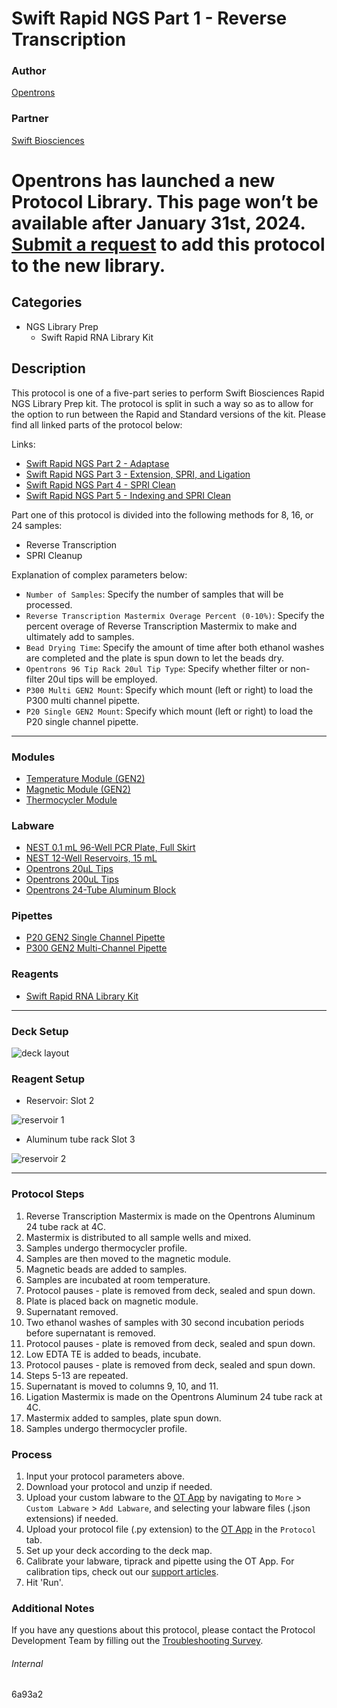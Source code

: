 # Swift Rapid NGS Part 1 - Reverse Transcription

### Author
[Opentrons](https://opentrons.com/)

### Partner
[Swift Biosciences](https://swiftbiosci.com/protocols/)


# Opentrons has launched a new Protocol Library. This page won’t be available after January 31st, 2024. [Submit a request](https://docs.google.com/forms/d/e/1FAIpQLSdYYp9QCKow4nn0KlCVsMS3HX0eJ0N9O7-erajKvcpT0lWbSg/viewform) to add this protocol to the new library.

## Categories
* NGS Library Prep
	* Swift Rapid RNA Library Kit

## Description
This protocol is one of a five-part series to perform Swift Biosciences Rapid NGS Library Prep kit. The protocol is split in such a way so as to allow for the option to run between the Rapid and Standard versions of the kit. Please find all linked parts of the protocol below:

Links:
* [Swift Rapid NGS Part 2 - Adaptase](https://protocols.opentrons.com/protocol/6a93a2-part2)
* [Swift Rapid NGS Part 3 - Extension, SPRI, and Ligation](https://protocols.opentrons.com/protocol/6a93a2-part3)
* [Swift Rapid NGS Part 4 - SPRI Clean](https://protocols.opentrons.com/protocol/6a93a2-part4)
* [Swift Rapid NGS Part 5 - Indexing and SPRI Clean](https://protocols.opentrons.com/protocol/6a93a2-part5)

Part one of this protocol is divided into the following methods for 8, 16, or 24 samples:

* Reverse Transcription
* SPRI Cleanup

Explanation of complex parameters below:
* `Number of Samples`: Specify the number of samples that will be processed.
* `Reverse Transcription Mastermix Overage Percent (0-10%)`: Specify the percent overage of Reverse Transcription Mastermix to make and ultimately add to samples.
* `Bead Drying Time`: Specify the amount of time after both ethanol washes are completed and the plate is spun down to let the beads dry.
* `Opentrons 96 Tip Rack 20ul Tip Type`: Specify whether filter or non-filter 20ul tips will be employed.
* `P300 Multi GEN2 Mount`: Specify which mount (left or right) to load the P300 multi channel pipette.
* `P20 Single GEN2 Mount`: Specify which mount (left or right) to load the P20 single channel pipette.

---

### Modules
* [Temperature Module (GEN2)](https://shop.opentrons.com/collections/hardware-modules/products/tempdeck)
* [Magnetic Module (GEN2)](https://shop.opentrons.com/collections/hardware-modules/products/magdeck)
* [Thermocycler Module](https://shop.opentrons.com/collections/hardware-modules/products/thermocycler-module)

### Labware
* [NEST 0.1 mL 96-Well PCR Plate, Full Skirt](https://shop.opentrons.com/collections/lab-plates/products/nest-0-1-ml-96-well-pcr-plate-full-skirt)
* [NEST 12-Well Reservoirs, 15 mL](https://shop.opentrons.com/collections/reservoirs/products/nest-12-well-reservoir-15-ml)
* [Opentrons 20µL Tips](https://shop.opentrons.com/collections/opentrons-tips/products/opentrons-10ul-tips)
* [Opentrons 200uL Tips](https://shop.opentrons.com/collections/opentrons-tips/products/opentrons-200ul-filter-tips)
* [Opentrons 24-Tube Aluminum Block](https://shop.opentrons.com/collections/racks-and-adapters/products/aluminum-block-set)

### Pipettes
* [P20 GEN2 Single Channel Pipette](https://shop.opentrons.com/collections/ot-2-robot/products/single-channel-electronic-pipette)
* [P300 GEN2 Multi-Channel Pipette](https://shop.opentrons.com/collections/ot-2-robot/products/8-channel-electronic-pipette)

### Reagents
* [Swift Rapid RNA Library Kit](https://swiftbiosci.com/wp-content/uploads/2020/04/PRT-024-Swift-Rapid-RNA-Library-Kit-Protocol-v3.0.pdf)

---

### Deck Setup
![deck layout](https://opentrons-protocol-library-website.s3.amazonaws.com/custom-README-images/6a93a2/pt1/Screen+Shot+2021-05-05+at+12.03.31+PM.png)

### Reagent Setup
* Reservoir: Slot 2

![reservoir 1](https://opentrons-protocol-library-website.s3.amazonaws.com/custom-README-images/6a93a2/pt1/Screen+Shot+2021-05-05+at+12.04.25+PM.png)


* Aluminum tube rack Slot 3

![reservoir 2](https://opentrons-protocol-library-website.s3.amazonaws.com/custom-README-images/6a93a2/pt1/Screen+Shot+2021-05-05+at+12.04.45+PM.png)

---

### Protocol Steps
1. Reverse Transcription Mastermix is made on the Opentrons Aluminum 24 tube rack at 4C.
2. Mastermix is distributed to all sample wells and mixed.
3. Samples undergo thermocycler profile.
4. Samples are then moved to the magnetic module.
5. Magnetic beads are added to samples.
6. Samples are incubated at room temperature.
7. Protocol pauses - plate is removed from deck, sealed and spun down.
8. Plate is placed back on magnetic module.
9. Supernatant removed.
10. Two ethanol washes of samples with 30 second incubation periods before supernatant is removed.
11. Protocol pauses - plate is removed from deck, sealed and spun down.
12. Low EDTA TE is added to beads, incubate.  
13. Protocol pauses - plate is removed from deck, sealed and spun down.
14. Steps 5-13 are repeated.
15. Supernatant is moved to columns 9, 10, and 11.
16. Ligation Mastermix is made on the Opentrons Aluminum 24 tube rack at 4C.
17. Mastermix added to samples, plate spun down.
18. Samples undergo thermocycler profile.


### Process
1. Input your protocol parameters above.
2. Download your protocol and unzip if needed.
3. Upload your custom labware to the [OT App](https://opentrons.com/ot-app) by navigating to `More` > `Custom Labware` > `Add Labware`, and selecting your labware files (.json extensions) if needed.
4. Upload your protocol file (.py extension) to the [OT App](https://opentrons.com/ot-app) in the `Protocol` tab.
5. Set up your deck according to the deck map.
6. Calibrate your labware, tiprack and pipette using the OT App. For calibration tips, check out our [support articles](https://support.opentrons.com/en/collections/1559720-guide-for-getting-started-with-the-ot-2).
7. Hit 'Run'.

### Additional Notes
If you have any questions about this protocol, please contact the Protocol Development Team by filling out the [Troubleshooting Survey](https://protocol-troubleshooting.paperform.co/).

###### Internal
6a93a2
